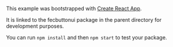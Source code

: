 This example was bootstrapped with [Create React App](https://github.com/facebook/create-react-app).

It is linked to the fecbuttonui package in the parent directory for development purposes.

You can run `npm install` and then `npm start` to test your package.
